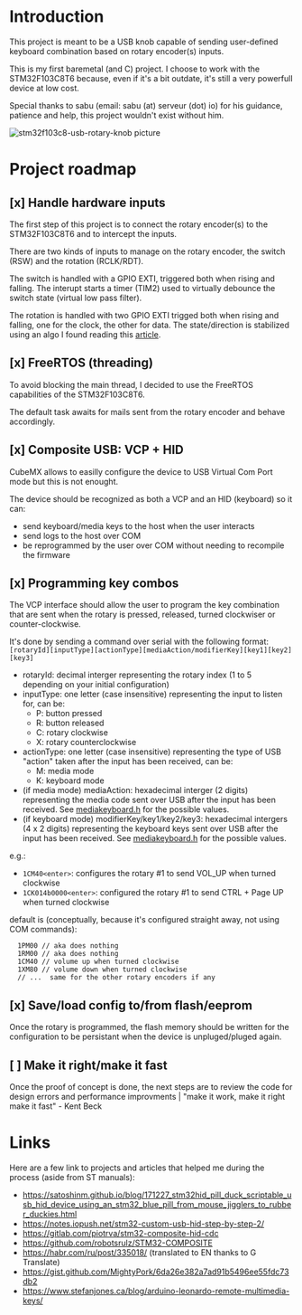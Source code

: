 # Introduction
This project is meant to be a USB knob capable of sending user-defined keyboard combination based on rotary encoder(s) inputs.

This is my first baremetal (and C) project. I choose to work with the STM32F103C8T6 because, even if it's a bit outdate, it's still a very powerfull device at low cost.

Special thanks to sabu (email: sabu (at) serveur (dot) io) for his guidance, patience and help, this project wouldn't exist without him.

![stm32f103c8-usb-rotary-knob picture](https://github.com/Booster2ooo/stm32f103c8-usb-rotary-knob/blob/master/stm32f103c8-usb-rotary-knob.png?raw=true)

# Project roadmap
## [x] Handle hardware inputs 
The first step of this project is to connect the rotary encoder(s) to the STM32F103C8T6 and to intercept the inputs.

There are two kinds of inputs to manage on the rotary encoder, the switch (RSW) and the rotation (RCLK/RDT).

The switch is handled with a GPIO EXTI, triggered both when rising and falling. The interupt starts a timer (TIM2) used to virtually debounce the switch state (virtual low pass filter).

The rotation is handled with two GPIO EXTI trigged both when rising and falling, one for the clock, the other for data. The state/direction is stabilized using an algo I found reading this [article](https://www.best-microcontroller-projects.com/rotary-encoder.html).

## [x] FreeRTOS (threading)
To avoid blocking the main thread, I decided to use the FreeRTOS capabilities of the STM32F103C8T6.

The default task awaits for mails sent from the rotary encoder and behave accordingly.

## [x] Composite USB: VCP + HID
CubeMX allows to easilly configure the device to USB Virtual Com Port mode but this is not enought.

The device should be recognized as both a VCP and an HID (keyboard) so it can:
  - send keyboard/media keys to the host when the user interacts
  - send logs to the host over COM
  - be reprogrammed by the user over COM without needing to recompile the firmware

## [x] Programming key combos
The VCP interface should allow the user to program the key combination that are sent when the rotary is pressed, released, turned clockwiser or counter-clockwise.

It's done by sending a command over serial with the following format: 
`[rotaryId][inputType][actionType][mediaAction/modifierKey][key1][key2][key3]`

- rotaryId: decimal interger representing the rotary index (1 to 5 depending on your initial configuration)
- inputType: one letter (case insensitive) representing the input to listen for, can be:
  - P: button pressed
  - R: button released
  - C: rotary clockwise
  - X: rotary counterclockwise
- actionType: one letter (case insensitive) representing the type of USB "action" taken after the input has been received, can be:
  - M: media mode
  - K: keyboard mode
- (if media mode) mediaAction: hexadecimal interger (2 digits) representing the media code sent over USB after the input has been received. See [mediakeyboard.h](https://github.com/Booster2ooo/stm32f103c8-usb-rotary-knob/blob/master/Inc/mediakeyboard.h) for the possible values.
- (if keyboard mode) modifierKey/key1/key2/key3: hexadecimal intergers (4 x 2 digits) representing the keyboard keys sent over USB after the input has been received. See [mediakeyboard.h](https://github.com/Booster2ooo/stm32f103c8-usb-rotary-knob/blob/master/Inc/mediakeyboard.h) for the possible values.

e.g.: 
- `1CM40<enter>`: configures the rotary #1 to send VOL_UP when turned clockwise
- `1CK014b0000<enter>`: configured the rotary #1 to send CTRL + Page UP when turned clockwise

default is (conceptually, because it's configured straight away, not using COM commands):
```
  1PM00 // aka does nothing
  1RM00 // aka does nothing
  1CM40 // volume up when turned clockwise
  1XM80 // volume down when turned clockwise
  // ...  same for the other rotary encoders if any
```

## [x] Save/load config to/from flash/eeprom
Once the rotary is programmed, the flash memory should be written for the configuration to be persistant when the device is unpluged/pluged again.

## [ ] Make it right/make it fast
Once the proof of concept is done, the next steps are to review the code for design errors and performance improvments | "make it work, make it right make it fast"  - Kent Beck

# Links
Here are a few link to projects and articles that helped me during the process (aside from ST manuals):

- https://satoshinm.github.io/blog/171227_stm32hid_pill_duck_scriptable_usb_hid_device_using_an_stm32_blue_pill_from_mouse_jigglers_to_rubber_duckies.html
- https://notes.iopush.net/stm32-custom-usb-hid-step-by-step-2/
- https://gitlab.com/piotrva/stm32-composite-hid-cdc
- https://github.com/robotsrulz/STM32-COMPOSITE
- https://habr.com/ru/post/335018/ (translated to EN thanks to G Translate)
- https://gist.github.com/MightyPork/6da26e382a7ad91b5496ee55fdc73db2
- https://www.stefanjones.ca/blog/arduino-leonardo-remote-multimedia-keys/
